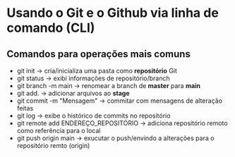 # Usando o Git e o Github via linha de comando (CLI)

## Comandos para operações mais comuns

- git init                             -> cria/inicializa uma pasta como **repositório** Git
- git status                           -> exibi informações de repositório/branch
- git branch -m main                   -> renomear a branch de **master** para **main**
- git add.                             -> adicionar arquivos ao **stage**
- git commit -m "Mensagem"             -> commitar com mensagens de alteração feitas
- git log                              -> exibe o histórico de commits no repositório
- git remote add ENDEREÇO_REPOSITÓRIO  -> adiciona repositório remoto como referência para o local
- git push origin main                 -> exucutar o push/envindo a alterações para o repositório remto (origin)
